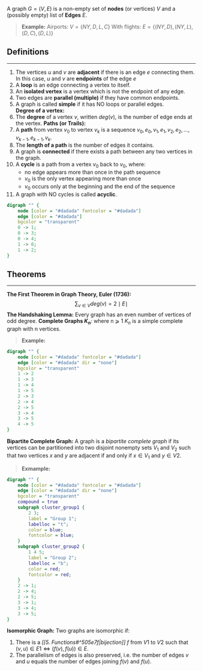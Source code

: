A graph $G = (V, E)$ is a non-empty set of __nodes__ (or vertices) $V$ and a (possibly empty) list of __Edges__ $E$.

>__Example:__
>Airports: $V = \{NY, D, L, C\}$
>With flights: $E = \{(NY,D),(NY,L),(D,C),(D,L)\}$

## Definitions
---
1. The vertices $u$ and $v$ are __adjacent__ if there is an edge $e$ connecting them. In this case, $u$ and $v$ are __endpoints__ of the edge $e$
2. A __loop__ is an edge connecting a vertex to itself.
3. An __isolated vertex__ is a vertex which is not the endpoint of any edge.
4. Two edges are __parallel (multiple)__ if they have common endpoints.
5. A graph is called __simple__ if it has NO loops or parallel edges.   
__Degree of a vertex:__
1. The __degree__ of a vertex $v$, written $deg(v)$, is the number of edge ends at the vertex.
__Paths (or Trails):__
1. A __path__ from vertex $v_0$ to vertex $v_k$ is a sequence $v_0,e_0,v_1,e_1,v_2,e_2,\dots,v_{k-1},e_{k-1},v_k$.
2. The __length of a path__ is the number of edges it contains.
3. A graph is __connected__ if there exists a path between any two vertices in the graph.
4. A __cycle__ is a path from a vertex $v_0$ back to $v_0$, where:
	- no edge appears more than once in the path sequence
	- $v_0$ is the only vertex appearing more than once
	- $v_0$ occurs only at the beginning and the end of the sequence
5. A graph with NO cycles is called __acyclic__.

```dot
digraph "" {
	node [color = "#dadada" fontcolor = "#dadada"]
	edge [color = "#dadada"]
	bgcolor = "transparent"
	0 -> 1;
	0 -> 3;
	0 -> 4;
	1 -> 0;
	1 -> 2;
}
```

## Theorems
---
__The First Theorem in Graph Theory, Euler (1736):__$$\sum_{v \in V} deg(v) = 2\mid E\mid$$
__The Handshaking Lemma:__ Every graph has an even number of vertices of odd degree.
__Complete Graphs $K_n$__: where n ⩾ 1 $K_n$ is a simple complete graph with n vertices.
>__Example:__
```dot
digraph "" {
	node [color = "#dadada" fontcolor = "#dadada"]
	edge [color = "#dadada" dir = "none"]
	bgcolor = "transparent"
	1 -> 2
	1 -> 3
	1 -> 4
	1 -> 5
	2 -> 3
	2 -> 4
	2 -> 5
	3 -> 4
	3 -> 5
	4 -> 5
}
```
__Bipartite Complete Graph:__ A graph is a _bipartite complete graph_ if its vertices can be partitioned into two disjoint nonempty sets $V_1$ and $V_2$ such that two vertices $x$ and $y$ are adjacent if and only if $x \in V_1$ and $y \in V2$.
>__Exmample:__
```dot
digraph "" {
	node [color = "#dadada" fontcolor = "#dadada"]
	edge [color = "#dadada" dir = "none"]
	bgcolor = "transparent"
	compound = true
	subgraph cluster_group1 {
		2 3;
		label = "Group 1";
		labelloc = "t";
		color = blue;
		fontcolor = blue;
	}
	subgraph cluster_group2 {
		1 4 5;
		label = "Group 2";
		labelloc = "b";
		color = red;
		fontcolor = red;
	}
	2 -> 1;
	2 -> 4;
	2 -> 5;
	3 -> 1;
	3 -> 4;
	3 -> 5;
}
```

__Isomorphic Graph:__ Two graphs are isomorphic if:
1. There is a _[[5. Functions#^505e7f|bijection]] $f$_ from $V1$ to $V2$ such that $(v, u) ∈ E1 ⇔ (f(v), f(u)) ∈ E.$
2. The parallelism of edges is also preserved, i.e. the number of edges $v$ and $u$ equals the number of edges joining $f(v)$ and $f(u)$.